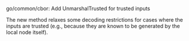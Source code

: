 go/common/cbor: Add UnmarshalTrusted for trusted inputs

The new method relaxes some decoding restrictions for cases where the inputs
are trusted (e.g., because they are known to be generated by the local node
itself).
